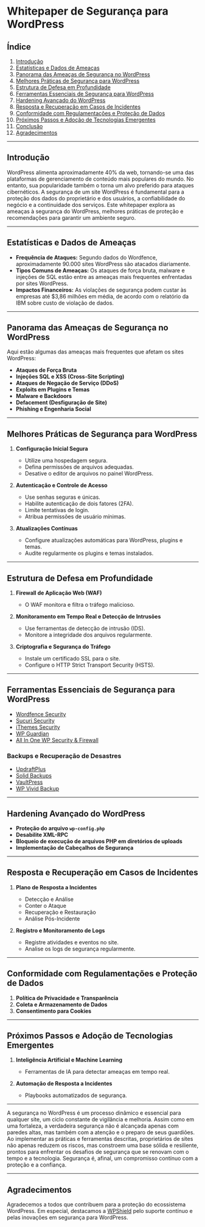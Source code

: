 # Whitepaper de Segurança para WordPress

## Índice
1. [Introdução](#introdução)
2. [Estatísticas e Dados de Ameaças](#estatísticas-e-dados-de-ameaças)
3. [Panorama das Ameaças de Segurança no WordPress](#panorama-das-ameaças-de-segurança-no-wordpress)
4. [Melhores Práticas de Segurança para WordPress](#melhores-práticas-de-segurança-para-wordpress)
5. [Estrutura de Defesa em Profundidade](#estrutura-de-defesa-em-profundidade)
6. [Ferramentas Essenciais de Segurança para WordPress](#ferramentas-essenciais-de-segurança-para-wordpress)
7. [Hardening Avançado do WordPress](#hardening-avançado-do-wordpress)
8. [Resposta e Recuperação em Casos de Incidentes](#resposta-e-recuperação-em-casos-de-incidentes)
9. [Conformidade com Regulamentações e Proteção de Dados](#conformidade-com-regulamentações-e-proteção-de-dados)
10. [Próximos Passos e Adoção de Tecnologias Emergentes](#próximos-passos-e-adoção-de-tecnologias-emergentes)
11. [Conclusão](#conclusão)
12. [Agradecimentos](#agradecimentos)

---

## Introdução

WordPress alimenta aproximadamente 40% da web, tornando-se uma das plataformas de gerenciamento de conteúdo mais populares do mundo. No entanto, sua popularidade também o torna um alvo preferido para ataques cibernéticos. A segurança de um site WordPress é fundamental para a proteção dos dados do proprietário e dos usuários, a confiabilidade do negócio e a continuidade dos serviços. Este whitepaper explora as ameaças à segurança do WordPress, melhores práticas de proteção e recomendações para garantir um ambiente seguro.

---

## Estatísticas e Dados de Ameaças

- **Frequência de Ataques:** Segundo dados do Wordfence, aproximadamente 90.000 sites WordPress são atacados diariamente.
- **Tipos Comuns de Ameaças:** Os ataques de força bruta, malware e injeções de SQL estão entre as ameaças mais frequentes enfrentadas por sites WordPress.
- **Impactos Financeiros:** As violações de segurança podem custar às empresas até $3,86 milhões em média, de acordo com o relatório da IBM sobre custo de violação de dados.

---

## Panorama das Ameaças de Segurança no WordPress

Aqui estão algumas das ameaças mais frequentes que afetam os sites WordPress:
- **Ataques de Força Bruta**
- **Injeções SQL e XSS (Cross-Site Scripting)**
- **Ataques de Negação de Serviço (DDoS)**
- **Exploits em Plugins e Temas**
- **Malware e Backdoors**
- **Defacement (Desfiguração de Site)**
- **Phishing e Engenharia Social**

---

## Melhores Práticas de Segurança para WordPress

1. **Configuração Inicial Segura**
   - Utilize uma hospedagem segura.
   - Defina permissões de arquivos adequadas.
   - Desative o editor de arquivos no painel WordPress.

2. **Autenticação e Controle de Acesso**
   - Use senhas seguras e únicas.
   - Habilite autenticação de dois fatores (2FA).
   - Limite tentativas de login.
   - Atribua permissões de usuário mínimas.

3. **Atualizações Contínuas**
   - Configure atualizações automáticas para WordPress, plugins e temas.
   - Audite regularmente os plugins e temas instalados.

---

## Estrutura de Defesa em Profundidade

1. **Firewall de Aplicação Web (WAF)**
   - O WAF monitora e filtra o tráfego malicioso.

2. **Monitoramento em Tempo Real e Detecção de Intrusões**
   - Use ferramentas de detecção de intrusão (IDS).
   - Monitore a integridade dos arquivos regularmente.

3. **Criptografia e Segurança do Tráfego**
   - Instale um certificado SSL para o site.
   - Configure o HTTP Strict Transport Security (HSTS).

---

## Ferramentas Essenciais de Segurança para WordPress

- [Wordfence Security](https://www.wordfence.com/)
- [Sucuri Security](https://sucuri.net/)
- [iThemes Security](https://ithemes.com/security/)
- [WP Guardian](https://wpguardian.com/)
- [All In One WP Security & Firewall](https://wordpress.org/plugins/all-in-one-wp-security-and-firewall/)
  
### Backups e Recuperação de Desastres

- [UpdraftPlus](https://updraftplus.com/)
- [Solid Backups](https://solidwp.com/backups/)
- [VaultPress](https://jetpack.com/upgrade/backup/)
- [WP Vivid Backup](https://wpvivid.com/)

---

## Hardening Avançado do WordPress

- **Proteção do arquivo `wp-config.php`**
- **Desabilite XML-RPC**
- **Bloqueio de execução de arquivos PHP em diretórios de uploads**
- **Implementação de Cabeçalhos de Segurança**

---

## Resposta e Recuperação em Casos de Incidentes

1. **Plano de Resposta a Incidentes**
   - Detecção e Análise
   - Conter o Ataque
   - Recuperação e Restauração
   - Análise Pós-Incidente

2. **Registro e Monitoramento de Logs**
   - Registre atividades e eventos no site.
   - Analise os logs de segurança regularmente.

---

## Conformidade com Regulamentações e Proteção de Dados

1. **Política de Privacidade e Transparência**
2. **Coleta e Armazenamento de Dados**
3. **Consentimento para Cookies**

---

## Próximos Passos e Adoção de Tecnologias Emergentes

1. **Inteligência Artificial e Machine Learning**
   - Ferramentas de IA para detectar ameaças em tempo real.

2. **Automação de Resposta a Incidentes**
   - Playbooks automatizados de segurança.

---

A segurança no WordPress é um processo dinâmico e essencial para qualquer site, um ciclo constante de vigilância e melhoria. Assim como em uma fortaleza, a verdadeira segurança não é alcançada apenas com paredes altas, mas também com a atenção e o preparo de seus guardiões. Ao implementar as práticas e ferramentas descritas, proprietários de sites não apenas reduzem os riscos, mas constroem uma base sólida e resiliente, prontos para enfrentar os desafios de segurança que se renovam com o tempo e a tecnologia. Segurança é, afinal, um compromisso contínuo com a proteção e a confiança.

---

## Agradecimentos

Agradecemos a todos que contribuem para a proteção do ecossistema WordPress. Em especial, destacamos a [WPShield](https://wpshield.com.br/) pelo suporte contínuo e pelas inovações em segurança para WordPress.
